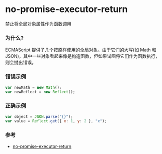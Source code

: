 # no-promise-executor-return

禁止将全局对象属性作为函数调用

### 为什么?

ECMAScript 提供了几个按原样使用的全局对象。由于它们的大写(如 Math 和 JSON)，其中一些对象看起来像是构造函数，但如果试图将它们作为函数执行，则会抛出错误。

### 错误示例

```js
var newMath = new Math();
var newReflect = new Reflect();
```

### 正确示例

```js
var object = JSON.parse("{}");
var value = Reflect.get({ x: 1, y: 2 }, "x");
```

### 参考

- [no-promise-executor-return](https://eslint.org/docs/rules/no-promise-executor-return)
